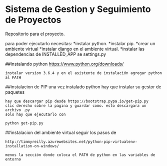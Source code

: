 # Sistema de Gestion y Seguimiento de Proyectos

Repositorio para el proyecto.

para poder ejecutarlo necesitas:
    *instalar python.
    *instalar pip.
    *crear un ambiente virtual
    *instalar django en el ambiente virtual.
    *instalar las dependencias de INSTALLED_APP se settings.py


##instalando python
    https://www.python.org/downloads/

    instalar version 3.6.4 y en el asistente de instalación agregar python al PATH

##instalacion de PIP
    una vez instalado python hay que instalar su gestor de paquetes

    hay que descargar pip desde https://bootstrap.pypa.io/get-pip.py
    clic derecho sobre la pagina y guardar como. esto descargara un archivo .py
    solo hay que ejecutarlo con

    python get-pip.py

##instalacion del ambiente virtual
    seguir los pasos de 
    
    http://timmyreilly.azurewebsites.net/python-pip-virtualenv-installation-on-windows/

    menos la sección donde coloca el PATH de python en las variables de entorno
